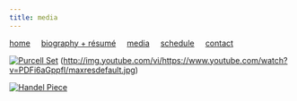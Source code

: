 ```yaml
---
title: media
---
```


[home](https://raharules.github.io/)&nbsp;&nbsp;&nbsp;&nbsp; [biography + résumé](https://raharules.github.io/raharules.github.io/about.html)&nbsp;&nbsp;&nbsp;&nbsp; [media](https://raharules.github.io/raharules.github.io/media.html)&nbsp;&nbsp;&nbsp;&nbsp; [schedule](https://raharules.github.io/raharules.github.io/schedule.html)&nbsp;&nbsp;&nbsp;&nbsp; [contact](https://raharules.github.io/raharules.github.io/contact.html)

[![Purcell Set](http://img.youtube.com/<watch?v=PDFi6aGppfI>/maxresdefault.jpg)](https://www.youtube.com/watch?v=PDFi6aGppfI)
(http://img.youtube.com/vi/https://www.youtube.com/watch?v=PDFi6aGppfI/maxresdefault.jpg)

[![Handel Piece](https://img.youtube.com/watch?v=Zp3nSAJr_jA.jpg)](https://www.youtube.com/watch?v=Zp3nSAJr_jA)
